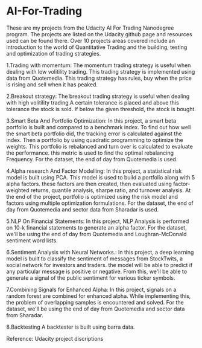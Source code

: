 # AI-For-Trading
These are my projects from the Udacity AI For Trading Nanodegree program. The projects are listed on the Udacity github page and resources used can be found there.
Over 10 projects areas covered include an introduction to the world of Quantitative Trading and the building, testing and optimization of trading strategies. 

1.Trading with momentum: 
The momentum trading strategy is useful when dealing with low volitility trading. This trading strategy is implemented using data from Quotemedia.
This trading strategy has rules, buy when the price is rising and sell when it has peaked. 

2.Breakout strategy:
The breakout trading strategy is useful when dealing with high volitility trading.A certain tolerance is placed and above this tolerance the stock is sold.
If below the given threshold, the stock is bought. 

3.Smart Beta And Portfolio Optimization:
In this project, a smart beta portfolio is built and compared to a benchmark index. 
To find out how well the smart beta portfolio did, the tracking error is calculated against the index. 
Then a portfolio by using quadratic programming to optimize the weights. 
This portfolio is rebalanced and turn over is calculated to evaluate the performance. 
this metric is used to find the optimal rebalancing Frequency. 
For the dataset, the end of day from Quotemedia is used.

4.Alpha research And Factor Modelling:
In this project, a statistical risk model is built using PCA. 
This model is used to build a portfolio along with 5 alpha factors. 
these factors are then created, then evaluated using factor-weighted returns, quantile analysis, sharpe ratio, and turnover analysis. 
At the end of the project,  portfolio is optimized using the risk model and factors using multiple optimization formulations. 
For the dataset, the end of day from Quotemedia and sector data from Sharadar is used.

5.NLP On Financial Statements:
In this project, NLP Analysis is performed on 10-k financial statements to generate an alpha factor. 
For the dataset, we'll be using the end of day from Quotemedia and Loughran-McDonald sentiment word lists.

6.Sentiment Analysis with Neural Networks.:
In this project, a deep learning model is built to classify the sentiment of messages from StockTwits, a social network for investors and traders. 
the model will be able to predict if any particular message is positive or negative. 
From this, we'll be able to generate a signal of the public sentiment for various ticker symbols.

7.Combining Signals for Enhanced Alpha:
In this project, signals on a random forest are combined for enhanced alpha. 
While implementing this, the problem of overlapping samples is encountered and solved. 
For the dataset, we'll be using the end of day from Quotemedia and sector data from Sharadar.

8.Backtesting
A backtester is built using barra data. 

Reference:
Udacity project discriptions
